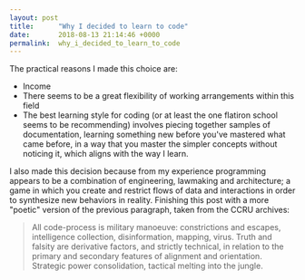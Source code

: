 ```yaml
---
layout: post
title:      "Why I decided to learn to code"
date:       2018-08-13 21:14:46 +0000
permalink:  why_i_decided_to_learn_to_code
---
```


The practical reasons I made this choice are:
* Income
* There seems to be a great flexibility of working arrangements within this field
* The best learning style for coding (or at least the one flatiron school seems to be recommending) involves piecing together samples of documentation, learning something new before you've mastered what came before, in a way that you master the simpler concepts without noticing it, which aligns with the way I learn.

I also made this decision because from my experience programming appears to be a combination of engineering, lawmaking and architecture; a game in which you create and restrict flows of data and interactions in order to synthesize new behaviors in reality. Finishing this post with a more "poetic" version of the previous paragraph, taken from the CCRU archives:

> All code-process is military manoeuve: constrictions and escapes, intelligence collection, disinformation, mapping, virus.
Truth and falsity are derivative factors, and strictly technical, in relation to the primary and secondary features of alignment and orientation. 
Strategic power consolidation, tactical melting into the jungle.
